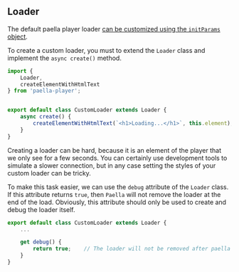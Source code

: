 ## Loader

The default paella player loader [can be customized using the `initParams` object](initialization.md).

To create a custom loader, you must to extend the `Loader` class and implement the `async create()` method.

```js
import {
    Loader,
    createElementWithHtmlText
} from 'paella-player';


export default class CustomLoader extends Loader {
    async create() {
        createElementWithHtmlText(`<h1>Loading...</h1>`, this.element);
    }
}
```

Creating a loader can be hard, because it is an element of the player that we only see for a few seconds. You can certainly use development tools to simulate a slower connection, but in any case setting the styles of your custom loader can be tricky.

To make this task easier, we can use the `debug` attribute of the `Loader` class. If this attribute returns `true`, then `Paella` will not remove the loader at the end of the load. Obviously, this attribute should only be used to create and debug the loader itself.

```js
export default class CustomLoader extends Loader {
    ...

    get debug() {
        return true;    // The loader will not be removed after paella load
    }
}
```
